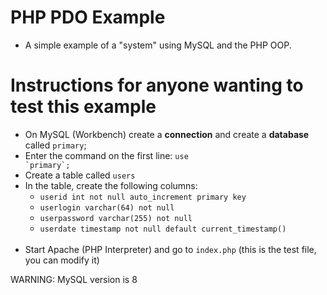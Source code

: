 # PHP PDO Example
- A simple example of a "system" using MySQL and the PHP OOP.

# Instructions for anyone wanting to test this example
- On MySQL (Workbench) create a **connection** and create a **database** called `primary`;
- Enter the command on the first line: <code>use &#96;primary&#96;;</code>
- Create a table called `users`
- In the table, create the following columns:
    - `userid int not null auto_increment primary key`
    - `userlogin varchar(64) not null`
    - `userpassword varchar(255) not null`
    - `userdate timestamp not null default current_timestamp()`
    <br>
- Start Apache (PHP Interpreter) and go to `index.php` (this is the test file, you can modify it)

WARNING: MySQL version is 8
